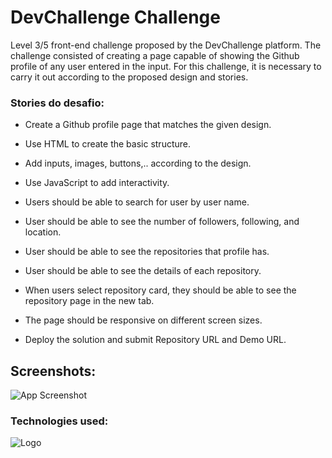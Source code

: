 
# DevChallenge Challenge
Level 3/5 front-end challenge proposed by the DevChallenge platform. The challenge consisted of creating a page capable of showing the Github profile of any user entered in the input. For this challenge, it is necessary to carry it out according to the proposed design and stories.

### Stories do desafio: 
- Create a Github profile page that matches the given design.

- Use HTML to create the basic structure.

- Add inputs, images, buttons,.. according to the design.

- Use JavaScript to add interactivity.

- Users should be able to search for user by user name.

- User should be able to see the number of followers, following, and location.

- User should be able to see the repositories that profile has.

- User should be able to see the details of each repository.

- When users select repository card, they should be able to see the repository page in the new tab.

- The page should be responsive on different screen sizes.

- Deploy the solution and submit Repository URL and Demo URL.


## Screenshots:

![App Screenshot](/src/assets/img/done.png)

### Technologies used:

![Logo](https://upload.wikimedia.org/wikipedia/commons/thumb/c/cf/Angular_full_color_logo.svg/64px-Angular_full_color_logo.svg.png)

